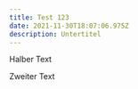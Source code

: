 ```yaml
---
title: Test 123
date: 2021-11-30T18:07:06.975Z
description: Untertitel
---
```

Halber Text
<!--more-->
Zweiter Text